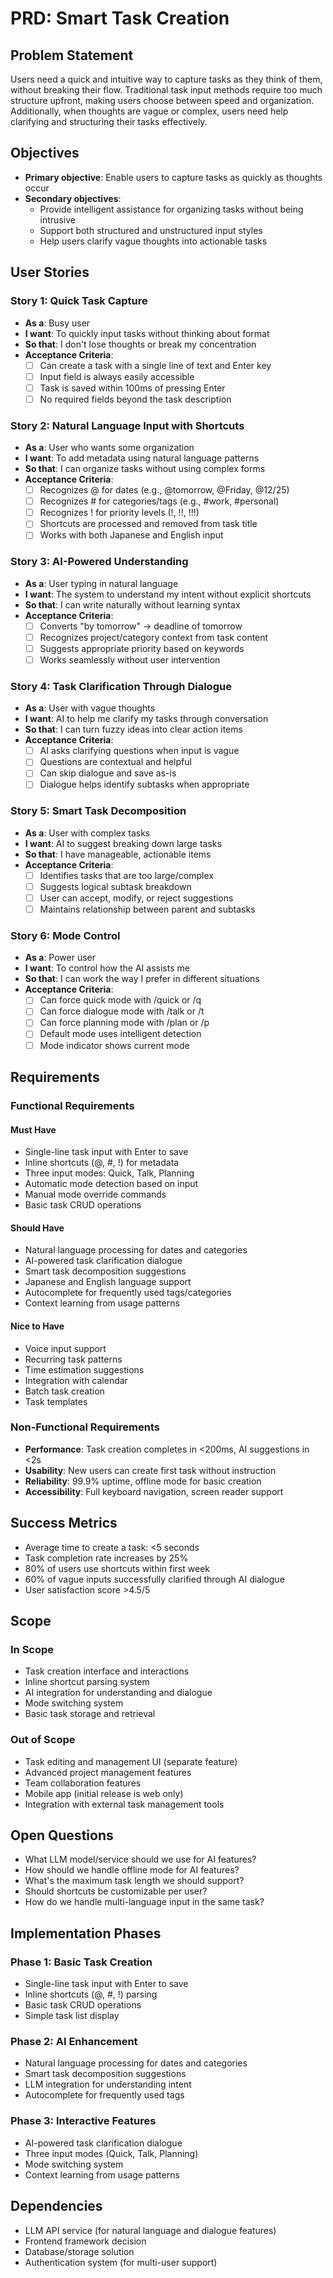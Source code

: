 # PRD: Smart Task Creation

## Problem Statement

Users need a quick and intuitive way to capture tasks as they think of them, without breaking their flow. Traditional
task input methods require too much structure upfront, making users choose between speed and organization.
Additionally, when thoughts are vague or complex, users need help clarifying and structuring their tasks effectively.

## Objectives

- **Primary objective**: Enable users to capture tasks as quickly as thoughts occur
- **Secondary objectives**:
  - Provide intelligent assistance for organizing tasks without being intrusive
  - Support both structured and unstructured input styles
  - Help users clarify vague thoughts into actionable tasks

## User Stories

### Story 1: Quick Task Capture

- **As a**: Busy user
- **I want**: To quickly input tasks without thinking about format
- **So that**: I don't lose thoughts or break my concentration
- **Acceptance Criteria**:
  - [ ] Can create a task with a single line of text and Enter key
  - [ ] Input field is always easily accessible
  - [ ] Task is saved within 100ms of pressing Enter
  - [ ] No required fields beyond the task description

### Story 2: Natural Language Input with Shortcuts

- **As a**: User who wants some organization
- **I want**: To add metadata using natural language patterns
- **So that**: I can organize tasks without using complex forms
- **Acceptance Criteria**:
  - [ ] Recognizes @ for dates (e.g., @tomorrow, @Friday, @12/25)
  - [ ] Recognizes # for categories/tags (e.g., #work, #personal)
  - [ ] Recognizes ! for priority levels (!, !!, !!!)
  - [ ] Shortcuts are processed and removed from task title
  - [ ] Works with both Japanese and English input

### Story 3: AI-Powered Understanding

- **As a**: User typing in natural language
- **I want**: The system to understand my intent without explicit shortcuts
- **So that**: I can write naturally without learning syntax
- **Acceptance Criteria**:
  - [ ] Converts "by tomorrow" → deadline of tomorrow
  - [ ] Recognizes project/category context from task content
  - [ ] Suggests appropriate priority based on keywords
  - [ ] Works seamlessly without user intervention

### Story 4: Task Clarification Through Dialogue

- **As a**: User with vague thoughts
- **I want**: AI to help me clarify my tasks through conversation
- **So that**: I can turn fuzzy ideas into clear action items
- **Acceptance Criteria**:
  - [ ] AI asks clarifying questions when input is vague
  - [ ] Questions are contextual and helpful
  - [ ] Can skip dialogue and save as-is
  - [ ] Dialogue helps identify subtasks when appropriate

### Story 5: Smart Task Decomposition

- **As a**: User with complex tasks
- **I want**: AI to suggest breaking down large tasks
- **So that**: I have manageable, actionable items
- **Acceptance Criteria**:
  - [ ] Identifies tasks that are too large/complex
  - [ ] Suggests logical subtask breakdown
  - [ ] User can accept, modify, or reject suggestions
  - [ ] Maintains relationship between parent and subtasks

### Story 6: Mode Control

- **As a**: Power user
- **I want**: To control how the AI assists me
- **So that**: I can work the way I prefer in different situations
- **Acceptance Criteria**:
  - [ ] Can force quick mode with /quick or /q
  - [ ] Can force dialogue mode with /talk or /t
  - [ ] Can force planning mode with /plan or /p
  - [ ] Default mode uses intelligent detection
  - [ ] Mode indicator shows current mode

## Requirements

### Functional Requirements

#### Must Have

- Single-line task input with Enter to save
- Inline shortcuts (@, #, !) for metadata
- Three input modes: Quick, Talk, Planning
- Automatic mode detection based on input
- Manual mode override commands
- Basic task CRUD operations

#### Should Have

- Natural language processing for dates and categories
- AI-powered task clarification dialogue
- Smart task decomposition suggestions
- Japanese and English language support
- Autocomplete for frequently used tags/categories
- Context learning from usage patterns

#### Nice to Have

- Voice input support
- Recurring task patterns
- Time estimation suggestions
- Integration with calendar
- Batch task creation
- Task templates

### Non-Functional Requirements

- **Performance**: Task creation completes in <200ms, AI suggestions in <2s
- **Usability**: New users can create first task without instruction
- **Reliability**: 99.9% uptime, offline mode for basic creation
- **Accessibility**: Full keyboard navigation, screen reader support

## Success Metrics

- Average time to create a task: <5 seconds
- Task completion rate increases by 25%
- 80% of users use shortcuts within first week
- 60% of vague inputs successfully clarified through AI dialogue
- User satisfaction score >4.5/5

## Scope

### In Scope

- Task creation interface and interactions
- Inline shortcut parsing system
- AI integration for understanding and dialogue
- Mode switching system
- Basic task storage and retrieval

### Out of Scope

- Task editing and management UI (separate feature)
- Advanced project management features
- Team collaboration features
- Mobile app (initial release is web only)
- Integration with external task management tools

## Open Questions

- What LLM model/service should we use for AI features?
- How should we handle offline mode for AI features?
- What's the maximum task length we should support?
- Should shortcuts be customizable per user?
- How do we handle multi-language input in the same task?

## Implementation Phases

### Phase 1: Basic Task Creation

- Single-line task input with Enter to save
- Inline shortcuts (@, #, !) parsing
- Basic task CRUD operations
- Simple task list display

### Phase 2: AI Enhancement

- Natural language processing for dates and categories
- Smart task decomposition suggestions
- LLM integration for understanding intent
- Autocomplete for frequently used tags

### Phase 3: Interactive Features

- AI-powered task clarification dialogue
- Three input modes (Quick, Talk, Planning)
- Mode switching system
- Context learning from usage patterns

## Dependencies

- LLM API service (for natural language and dialogue features)
- Frontend framework decision
- Database/storage solution
- Authentication system (for multi-user support)

